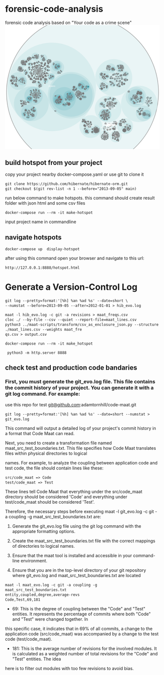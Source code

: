 # forensic-code-analysis

forensic code analysis based on "Your code as a crime scene"
<a href="link"><img src="hotspot.png" alt="CCNA ||" width="800"/></a>

## build hotspot from your project

copy your project nearby docker-compose.yaml or use git to clone it

```
git clone https://github.com/hibernate/hibernate-orm.git
git checkout $(git rev-list -n 1 --before="2013-09-05" main)

```

run below command to make hotspots. this command should create result folder with json html and some csv files

```
docker-compose run --rm -it make-hotspot
```
input project name in commandline

## navigate hotspots
```
docker-compose up  display-hotspot
```
after using this command open your browser and navigate to this url:
```
http://127.0.0.1:8888/hotspot.html
```



# Generate a Version-Control Log 
```
git log --pretty=format:'[%h] %an %ad %s' --date=short \
--numstat --before=2013-09-05 --after=2012-01-01 > hib_evo.log
```
```
maat -l hib_evo.log -c git -a revisions > maat_freqs.csv
cloc ./ --by-file --csv --quiet --report-file=maat_lines.csv
python3 ../maat-scripts/transform/csv_as_enclosure_json.py --structure ./maat_lines.csv --weights maat_fre
qs.csv > output.csv

```


```
docker-compose run --rm -it make_hotspot 
```
```
 python3 -m http.server 8888
```
## check test and production code bandaries 

### First, you must generate the git_evo.log file. This file contains the commit history of your project. You can generate it with a git log command. For example:

use this repo for test  git@github.com:adamtornhill/code-maat.git

```
git log --pretty=format:'[%h] %an %ad %s' --date=short --numstat > git_evo.log
```

This command will output a detailed log of your project's commit history in a format that Code Maat can read.

Next, you need to create a transformation file named maat_src_test_boundaries.txt. This file specifies how Code Maat translates files within physical directories to logical 

names. For example, to analyze the coupling between application code and test code, the file should contain lines like these:

```
src/code_maat => Code
test/code_maat => Test
```

These lines tell Code Maat that everything under the src/code_maat directory should be considered 'Code' and everything under test/code_maat should be considered 'Test'.

Therefore, the necessary steps before executing maat -l git_evo.log -c git -a coupling -g maat_src_test_boundaries.txt are:

1. Generate the git_evo.log file using the git log command with the appropriate formatting options.

2. Create the maat_src_test_boundaries.txt file with the correct mappings of directories to logical names.

3. Ensure that the maat tool is installed and accessible in your command-line environment.

4. Ensure that you are in the top-level directory of your git repository where git_evo.log and maat_src_test_boundaries.txt are located


```
maat -l maat_evo.log -c git -a coupling -g maat_src_test_boundaries.txt
entity,coupled,degree,average-revs
Code,Test,69,181
```

* 69: This is the degree of coupling between the "Code" and "Test" entities. It represents the percentage of commits where both "Code" and "Test" were changed together. In

this specific case, it indicates that in 69% of all commits, a change to the application code (src/code_maat) was accompanied by a change to the test code (test/code_maat).

* 181: This is the average number of revisions for the involved modules. It is calculated as a weighted number of total revisions for the "Code" and "Test" entities. The idea

here is to filter out modules with too few revisions to avoid bias.
